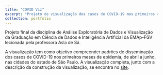 ```yaml
---
title: "COVID Viz"
excerpt: "Projeto de visualização dos casos de COVID-19 nos primeiros <br/> meses de 2020 no estado de São Paulo. <br/><img src='/images/covid_viz.png'>"
collection: portfolio
---
```


Projeto final da disciplina de Análise Exploratória de Dados e Visualização da Graduação em Ciência de Dados e Inteligência Artificial da EMAp-FGV lecionada pela professora Asla de Sá. 

A visualização tem como objetivo compreender padrões de disseminação dos casos de COVID-19 nos primeiros meses de epidemia, de abril a junho, nas cidades do estado de São Paulo. A visualização completa, junto com a descrição da construção da visualização, se encontra no [site](https://giovanivaldrighi.github.io/COVID_viz/).


